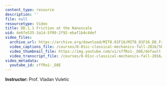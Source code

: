 ```yaml
---
content_type: resource
description: ''
file: null
resourcetype: Video
title: DD.1.1 Friction at the Nanoscale
uid: 4e6fe535-3a14-5f09-2f92-ebaf1b4c4def
video_files:
  archive_url: https://archive.org/download/MIT8.01F16/MIT8_01F16_DD_Friction_360p.mp4
  video_captions_file: /courses/8-01sc-classical-mechanics-fall-2016/5b342f033acb5a88ad624463d4e5f0a4_sffRo1-_D8E.vtt
  video_thumbnail_file: https://img.youtube.com/vi/sffRo1-_D8E/default.jpg
  video_transcript_file: /courses/8-01sc-classical-mechanics-fall-2016/d3b0568216fdea3971af3cd9f9daad3e_sffRo1-_D8E.pdf
video_metadata:
  youtube_id: sffRo1-_D8E
---
```


**Instructor:** Prof. Vladan Vuletic